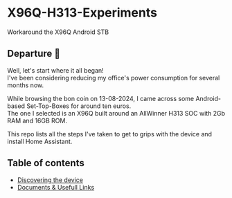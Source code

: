 # X96Q-H313-Experiments
Workaround the X96Q Android STB

## Departure 🛫

Well, let's start where it all began!  
I've been considering reducing my office's power consumption for several months now.

While browsing the bon coin on 13-08-2024, I came across some Android-based Set-Top-Boxes for around ten euros.  
The one I selected is an X96Q built around an AllWinner H313 SOC with 2Gb RAM and 16GB ROM.

This repo lists all the steps I've taken to get to grips with the device and install Home Assistant.

## Table of contents
- [Discovering the device](Discovering%20Board/Discovering_the_device.md)
- [Documents & Usefull Links](Documents%20&%20Usefull%20Links/Docs.md)
